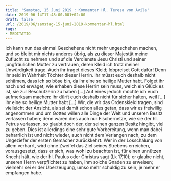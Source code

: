 ```yaml
---
title: 'Samstag, 15 Juni 2019 : Kommentar Hl. Teresa von Avila'
date: 2019-06-14T17:48:00.001+02:00
draft: false
url: /2019/06/samstag-15-juni-2019-kommentar-hl.html
tags: 
- MEDITATIO
---
```


Ich kann nun das einmal Geschehene nicht mehr ungeschehen machen, und so bleibt mir nichts anderes übrig, als zu dieser Majestät meine Zuflucht zu nehmen und auf die Verdienste Jesu Christi und seiner jungfräulichen Mutter zu vertrauen, deren Kleid ich trotz meiner Unwürdigkeit trage. Auch ihr traget dieses Kleid; lobpreiset Gott dafür! Denn ihr seid in Wahrheit Töchter dieser Herrin. Ihr müsst euch deshalb nicht schämen, dass ich so böse bin, da ihr eine so heilige Mutter habt. Folget ihr nach und erwäget, wie erhaben diese Herrin sein muss, welch ein Glück es ist, sie zur Beschützerin zu haben \[…\] Auf eines jedoch möchte ich euch aufmerksam machen: Ihr dürft euch deshalb nicht für sicher halten, weil \[…\] ihr eine so heilige Mutter habt \[…\] Wir, die wir das Ordenskleid tragen, sind vielleicht der Ansicht, als sei damit schon alles getan, dass wir es freiwillig angenommen und um Gottes willen alle Dinge der Welt und unseren Besitz verlassen haben; denn waren dies auch nur Fischernetze, wie sie der hl. Petrus verlassen, so glaubt doch der, der seinen ganzen Besitz hingibt, viel zu geben. Dies ist allerdings eine sehr gute Vorbereitung, wenn man dabei beharrlich ist und nicht wieder, auch nicht dem Verlangen nach, zu dem Ungeziefer der ersten Gemächer zurückkehrt. Wer in der Losschälung von allem verharrt, wird ohne Zweifel das Ziel seines Strebens erreichen, vorausgesetzt, dass er sich, was wohl zu beachten ist, für einen unnützen Knecht hält, wie der hl. Paulus oder Christus sagt (Lk 17,10); er glaube nicht, unseren Herrn verpflichtet zu haben, ihm solche Gnaden zu erweisen; vielmehr sei er der Überzeugung, umso mehr schuldig zu sein, je mehr er empfangen habe.